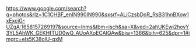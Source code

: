https://www.google.com/search?q=photos&rlz=1C1CHBF_enIN990IN990&sxsrf=ALiCzsbDoR_RsB31hnBXow1xExciG-UZgA:1658157269197&source=lnms&tbm=isch&sa=X&ved=2ahUKEwj2hoyY3YL5AhWK_GEKHfTUD0wQ_AUoAXoECAIQAw&biw=1366&bih=625&dpr=1#imgrc=eIs5K38olU-qxM
